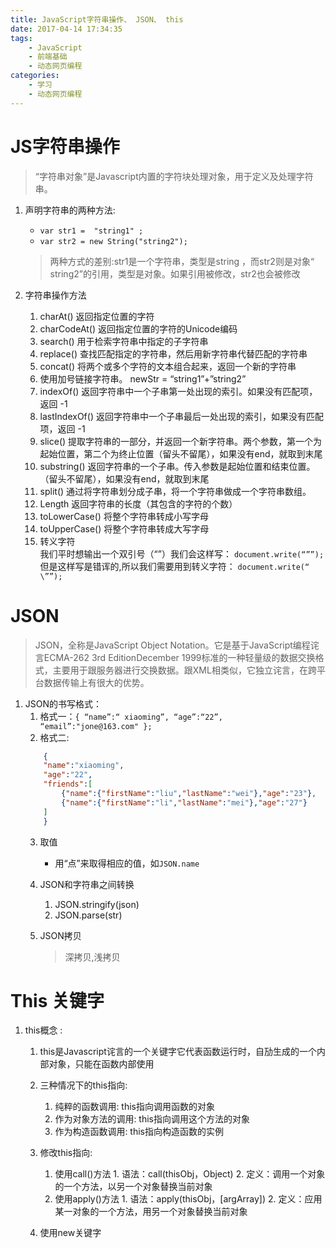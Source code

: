 ```yaml
---
title: JavaScript字符串操作、 JSON、 this
date: 2017-04-14 17:34:35
tags: 
    - JavaScript
    - 前端基础
    - 动态网页编程
categories: 
    - 学习
    - 动态网页编程
---
```


# JS字符串操作

> “字符串对象”是Javascript内置的字符块处理对象，用于定义及处理字符串。

1. 声明字符串的两种方法:
	* `var str1 =  "string1" ;`
	* `var str2 = new String("string2");`

   > 两种方式的差别:str1是一个字符串，类型是string ，而str2则是对象“ string2”的引用，类型是对象。如果引用被修改，str2也会被修改

2. 字符串操作方法
	1. charAt() 返回指定位置的字符
	2. charCodeAt() 返回指定位置的字符的Unicode编码
	3. search() 用于检索字符串中指定的子字符串
	4. replace() 查找匹配指定的字符串，然后用新字符串代替匹配的字符串
	5. concat() 将两个或多个字符的文本组合起来，返回一个新的字符串
	6. 使用加号链接字符串。 newStr = “string1”+”string2”
	7. indexOf() 返回字符串中一个子串第一处出现的索引。如果没有匹配项，返回 -1
	8. lastIndexOf() 返回字符串中一个子串最后一处出现的索引，如果没有匹配项，返回 -1
	9. slice() 提取字符串的一部分，并返回一个新字符串。两个参数，第一个为起始位置，第二个为终止位置（留头不留尾），如果没有end，就取到末尾
	10. substring() 返回字符串的一个子串。传入参数是起始位置和结束位置。（留头不留尾），如果没有end，就取到末尾
	11. split() 通过将字符串划分成子串，将一个字符串做成一个字符串数组。
	12. Length 返回字符串的长度（其包含的字符的个数）
	13. toLowerCase() 将整个字符串转成小写字母
	14. toUpperCase() 将整个字符串转成大写字母
	15. 转义字符 \
我们平时想输出一个双引号（“”）我们会这样写：
`document.write(“””);`
但是这样写是错诨的,所以我们需要用到转义字符：
`document.write(“ \””);`

# JSON 

> JSON，全称是JavaScript Object Notation。它是基于JavaScript编程诧言ECMA-262 3rd EditionDecember 1999标准的一种轻量级的数据交换格式，主要用于跟服务器进行交换数据。跟XML相类似，它独立诧言，在跨平台数据传输上有很大的优势。


1. JSON的书写格式：
	1. 格式一：`{ “name”:“ xiaoming”, “age”:“22”, “email”:"jone@163.com" };`
	2.  格式二:  
	```json
		{
		"name":"xiaoming",  
		"age":"22",  
		"friends":[  
			{"name":{"firstName":"liu","lastName":"wei"},"age":"23"},  
			{"name":{"firstName":"li","lastName":"mei"},"age":"27"}  
		]  
		}
	```
	3. 取值
		* 用“点”来取得相应的值，如`JSON.name`
	4. JSON和字符串之间转换
		1. JSON.stringify(json)
		2. JSON.parse(str) 

	5. JSON拷贝
		> 深拷贝,浅拷贝



# This 关键字

1. this概念 :
	1. this是Javascript诧言的一个关键字它代表函数运行时，自劢生成的一个内部对象，只能在函数内部使用
	2. 三种情况下的this指向: 
		1.  纯粹的函数调用:  this指向调用函数的对象
		2. 作为对象方法的调用: this指向调用这个方法的对象
		3. 作为构造函数调用: this指向构造函数的实例
	
	3. 修改this指向:
		1. 使用call()方法
				1. 语法：call(thisObj，Object)
				2. 定义：调用一个对象的一个方法，以另一个对象替换当前对象 
		2. 使用apply()方法
				1. 语法：apply(thisObj，[argArray])
				2.  定义：应用某一对象的一个方法，用另一个对象替换当前对象
	3. 使用new关键字


